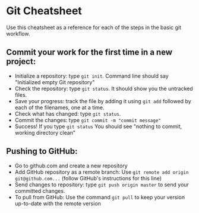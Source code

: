 # Git Cheatsheet

Use this cheatsheet as a reference for each of the steps in the basic git workflow.

## Commit your work for the first time in a new project:
- Initialize a repository: type `git init`. Command line should say "Initialized empty Git repository"
- Check the repository: type `git status`. It should show you the untracked files.
- Save your progress: track the file by adding it using `git add` followed by each of the filenames, one at a time.
- Check what has changed: type `git status`.
- Commit the changes: type `git commit -m "commit message"`
- Success! If you type `git status` You should see "nothing to commit, working directory clean"

## Pushing to GitHub:
- Go to github.com and create a new repository
- Add GitHub repository as a remote branch: Use `git remote add origin git@github.com...` (follow GitHub's instructions for this line)
- Send changes to repository: type `git push origin master` to send your committed changes.
- To pull from GitHub: Use the command `git pull` to keep your version up-to-date with the remote version
